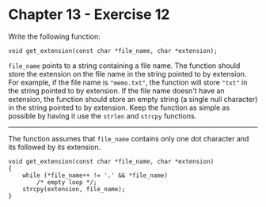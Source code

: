 # Chapter 13 - Exercise 12

Write the following function:

```
void get_extension(const char *file_name, char *extension);
```

`file_name` points to a string containing a file name. The function should store the extension on the file name in the string pointed to by extension. For example, if the file name is `"memo.txt"`, the function will store `"txt"` in the string pointed to by extension. If the file name doesn't have an extension, the function should store an empty string (a single null character) in the string pointed to by extension. Keep the function as simple as possible by having it use the `strlen` and `strcpy` functions.

---

The function assumes that `file_name` contains only one dot character and its followed by its extension.  

```
void get_extension(const char *file_name, char *extension)
{
    while (*file_name++ != '.' && *file_name)
        /* empty loop */;
    strcpy(extension, file_name);
}
```

